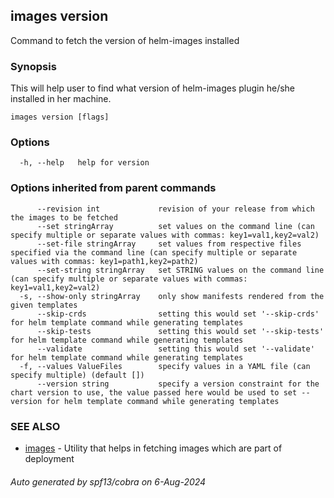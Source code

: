 ## images version

Command to fetch the version of helm-images installed

### Synopsis

This will help user to find what version of helm-images plugin he/she installed in her machine.

```
images version [flags]
```

### Options

```
  -h, --help   help for version
```

### Options inherited from parent commands

```
      --revision int             revision of your release from which the images to be fetched
      --set stringArray          set values on the command line (can specify multiple or separate values with commas: key1=val1,key2=val2)
      --set-file stringArray     set values from respective files specified via the command line (can specify multiple or separate values with commas: key1=path1,key2=path2)
      --set-string stringArray   set STRING values on the command line (can specify multiple or separate values with commas: key1=val1,key2=val2)
  -s, --show-only stringArray    only show manifests rendered from the given templates
      --skip-crds                setting this would set '--skip-crds' for helm template command while generating templates
      --skip-tests               setting this would set '--skip-tests' for helm template command while generating templates
      --validate                 setting this would set '--validate' for helm template command while generating templates
  -f, --values ValueFiles        specify values in a YAML file (can specify multiple) (default [])
      --version string           specify a version constraint for the chart version to use, the value passed here would be used to set --version for helm template command while generating templates
```

### SEE ALSO

* [images](images.md)	 - Utility that helps in fetching images which are part of deployment

###### Auto generated by spf13/cobra on 6-Aug-2024
